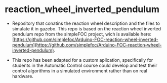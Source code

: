 # reaction_wheel_inverted_pendulum

- Repository that conatins the reaction wheel description and the files to simulate it in gazebo. This repo is based on
the reaction wheel inverted pendulum repo from the simpleFOC project, wich is available here: [https://github.com/simplefoc/Arduino-FOC-reaction-wheel-inverted-pendulum](https://github.com/simplefoc/Arduino-FOC-reaction-wheel-inverted-pendulum).  

- This repo has been adapted for a custom aplication, specifically for students in the Automatic Control course could develop and test their control algorithms in
a simulated environment rather than on real hardware.
